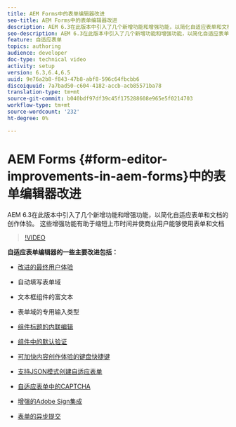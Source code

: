 ```yaml
---
title: AEM Forms中的表单编辑器改进
seo-title: AEM Forms中的表单编辑器改进
description: AEM 6.3在此版本中引入了几个新增功能和增强功能，以简化自适应表单和文档的创作体验。 这些增强功能有助于缩短上市时间并使商业用户能够使用表单和文档
seo-description: AEM 6.3在此版本中引入了几个新增功能和增强功能，以简化自适应表单和文档的创作体验。 这些增强功能有助于缩短上市时间并使商业用户能够使用表单和文档
feature: 自适应表单
topics: authoring
audience: developer
doc-type: technical video
activity: setup
version: 6.3,6.4,6.5
uuid: 9e76a2b8-f843-47b8-abf8-596c64fbcbb6
discoiquuid: 7a7bad50-c604-4182-accb-acb85571ba78
translation-type: tm+mt
source-git-commit: b040bdf97df39c45f175288608e965e5f0214703
workflow-type: tm+mt
source-wordcount: '232'
ht-degree: 0%

---
```



# AEM Forms {#form-editor-improvements-in-aem-forms}中的表单编辑器改进

AEM 6.3在此版本中引入了几个新增功能和增强功能，以简化自适应表单和文档的创作体验。 这些增强功能有助于缩短上市时间并使商业用户能够使用表单和文档

>[!VIDEO](https://video.tv.adobe.com/v/19500/)

**自适应表单编辑器的一些主要改进包括：**

* [改进的最终用户体验](https://helpx.adobe.com/aem-forms/6-3/introduction-forms-authoring.html)

* 自动填写表单域
* 文本框组件的富文本
* 表单域的专用输入类型

* [组件标题的内联编辑](https://helpx.adobe.com/aem-forms/6-3/introduction-forms-authoring.html)
* [组件中的默认验证](https://helpx.adobe.com/aem-forms/6-3/introduction-forms-authoring.html)
* [可加快内容创作体验的键盘快捷键](https://helpx.adobe.com/aem-forms/6-3/keyboard-shortcuts.html#AdaptiveFormEditor)
* [支持JSON模式创建自适应表单](https://helpx.adobe.com/aem-forms/6-3/adaptive-form-json-schema-form-model.html)
* [自适应表单中的CAPTCHA](https://helpx.adobe.com/aem-forms/6-3/captcha-adaptive-forms.html)
* [增强的Adobe Sign集成](https://helpx.adobe.com/aem-forms/6-3/working-with-adobe-sign.html)
* [表单的异步提交](https://helpx.adobe.com/aem-forms/6-3/asynchronous-submissions-adaptive-forms.html)
